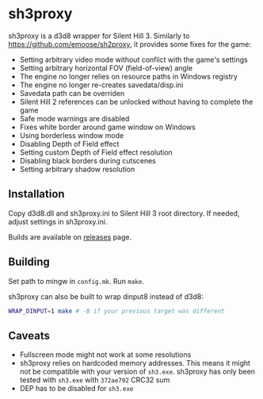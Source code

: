 sh3proxy
========

sh3proxy is a d3d8 wrapper for Silent Hill 3. Similarly to https://github.com/emoose/sh2proxy, it provides some fixes for the game:

* Setting arbitrary video mode without conflict with the game's settings
* Setting arbitrary horizontal FOV (field-of-view) angle
* The engine no longer relies on resource paths in Windows registry
* The engine no longer re-creates savedata/disp.ini
* Savedata path can be overriden
* Silent Hill 2 references can be unlocked without having to complete the game
* Safe mode warnings are disabled
* Fixes white border around game window on Windows
* Using borderless window mode
* Disabling Depth of Field effect
* Setting custom Depth of Field effect resolution
* Disabling black borders during cutscenes
* Setting arbitrary shadow resolution

Installation
-------

Copy d3d8.dll and sh3proxy.ini to Silent Hill 3 root directory. If needed, adjust settings in sh3proxy.ini.

Builds are available on [releases](https://github.com/07151129/sh3proxy/releases) page.

Building
-------

Set path to mingw in `config.mk`. Run `make`.

sh3proxy can also be built to wrap dinput8 instead of d3d8:
````bash
WRAP_DINPUT=1 make # -B if your previous target was different
````

Caveats
-------

* Fullscreen mode might not work at some resolutions
* sh3proxy relies on hardcoded memory addresses. This means it might not be compatible with your version of
`sh3.exe`. sh3proxy has only been tested with `sh3.exe` with `372ae792` CRC32 sum
* DEP has to be disabled for `sh3.exe`
